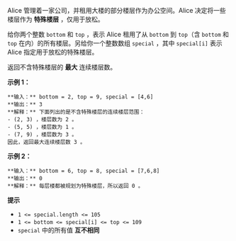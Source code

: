Alice 管理着一家公司，并租用大楼的部分楼层作为办公空间。Alice 决定将一些楼层作为 **特殊楼层** ，仅用于放松。

给你两个整数 `bottom` 和 `top` ，表示 Alice 租用了从 `bottom` 到 `top`（含 `bottom` 和 `top`
在内）的所有楼层。另给你一个整数数组 `special` ，其中 `special[i]` 表示  Alice 指定用于放松的特殊楼层。

返回不含特殊楼层的 **最大** 连续楼层数。



**示例 1：**

    
    
    **输入：** bottom = 2, top = 9, special = [4,6]
    **输出：** 3
    **解释：** 下面列出的是不含特殊楼层的连续楼层范围：
    - (2, 3) ，楼层数为 2 。
    - (5, 5) ，楼层数为 1 。
    - (7, 9) ，楼层数为 3 。
    因此，返回最大连续楼层数 3 。
    

**示例 2：**

    
    
    **输入：** bottom = 6, top = 8, special = [7,6,8]
    **输出：** 0
    **解释：** 每层楼都被规划为特殊楼层，所以返回 0 。
    



**提示**

  * `1 <= special.length <= 105`
  * `1 <= bottom <= special[i] <= top <= 109`
  * `special` 中的所有值 **互不相同**

